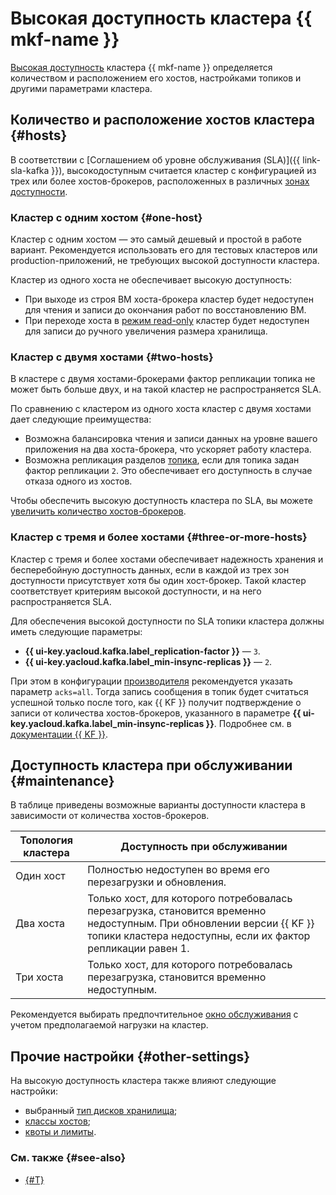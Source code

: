 # Высокая доступность кластера {{ mkf-name }}

[Высокая доступность](../../architecture/fault-tolerance.md#mdb-ha) кластера {{ mkf-name }} определяется количеством и расположением его хостов, настройками топиков и другими параметрами кластера.

## Количество и расположение хостов кластера {#hosts}

В соответствии с [Соглашением об уровне обслуживания (SLA)]({{ link-sla-kafka }}), высокодоступным считается кластер с конфигурацией из трех или более хостов-брокеров, расположенных в различных [зонах доступности](../../overview/concepts/geo-scope.md).

### Кластер с одним хостом {#one-host}

Кластер с одним хостом — это самый дешевый и простой в работе вариант. Рекомендуется использовать его для тестовых кластеров или production-приложений, не требующих высокой доступности кластера.

Кластер из одного хоста не обеспечивает высокую доступность:

* При выходе из строя ВМ хоста-брокера кластер будет недоступен для чтения и записи до окончания работ по восстановлению ВМ.
* При переходе хоста в [режим read-only](storage.md#manage-storage-space) кластер будет недоступен для записи до ручного увеличения размера хранилища.

### Кластер с двумя хостами {#two-hosts}

В кластере с двумя хостами-брокерами фактор репликации топика не может быть больше двух, и на такой кластер не распространяется SLA.

По сравнению с кластером из одного хоста кластер с двумя хостами дает следующие преимущества:

* Возможна балансировка чтения и записи данных на уровне вашего приложения на два хоста-брокера, что ускоряет работу кластера.
* Возможна репликация разделов [топика](topics.md), если для топика задан фактор репликации `2`. Это обеспечивает его доступность в случае отказа одного из хостов.

Чтобы обеспечить высокую доступность кластера по SLA, вы можете [увеличить количество хостов-брокеров](../operations/cluster-update.md#change-brokers).

### Кластер с тремя и более хостами {#three-or-more-hosts}

Кластер с тремя и более хостами обеспечивает надежность хранения и бесперебойную доступность данных, если в каждой из трех зон доступности присутствует хотя бы один хост-брокер. Такой кластер соответствует критериям высокой доступности, и на него распространяется SLA.

Для обеспечения высокой доступности по SLA топики кластера должны иметь следующие параметры:

* **{{ ui-key.yacloud.kafka.label_replication-factor }}** — `3`.
* **{{ ui-key.yacloud.kafka.label_min-insync-replicas }}** — `2`.

При этом в конфигурации [производителя](producers-consumers.md) рекомендуется указать параметр `acks=all`. Тогда запись сообщения в топик будет считаться успешной только после того, как {{ KF }} получит подтверждение о записи от количества хостов-брокеров, указанного в параметре **{{ ui-key.yacloud.kafka.label_min-insync-replicas }}**. Подробнее см. в [документации {{ KF }}](https://kafka.apache.org/documentation/#producerconfigs_acks).

## Доступность кластера при обслуживании {#maintenance}

В таблице приведены возможные варианты доступности кластера в зависимости от количества хостов-брокеров.

| **Топология кластера** | **Доступность при обслуживании** |
| --- | --- |
| Один хост | Полностью недоступен во время его перезагрузки и обновления. |
| Два хоста | Только хост, для которого потребовалась перезагрузка, становится временно недоступным. При обновлении версии {{ KF }} топики кластера недоступны, если их фактор репликации равен 1. |
| Три хоста | Только хост, для которого потребовалась перезагрузка, становится временно недоступным. |

Рекомендуется выбирать предпочтительное [окно обслуживания](maintenance.md#maintenance-window) с учетом предполагаемой нагрузки на кластер.

## Прочие настройки {#other-settings}

На высокую доступность кластера также влияют следующие настройки:

* выбранный [тип дисков хранилища](storage.md);
* [классы хостов](instance-types.md);
* [квоты и лимиты](limits.md).


### См. также {#see-also}

* [{#T}](../../architecture/fault-tolerance.md)

